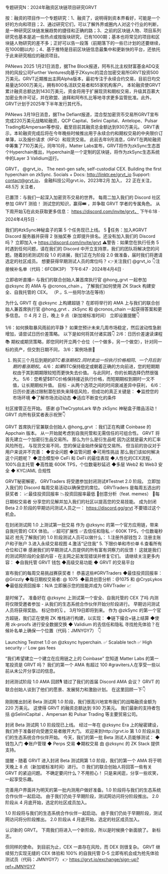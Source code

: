 专题研究N：2024年融资区块链项目研究GRVT


按：融资的项目作一个专题研究：1、融资了，说明得到资本界看好，可能是一个好的方向和项目；2、通过研究它们，可以了解外界或圈内人对这个行业的判断，是一种研究区块链发展趋势的捷径和正确的路；3、之前的区块链人物、项目系列研究也基本是追一些热点或按版块研究，已有1000期；基本也将常见的项目和区块链人物研究的差不多；正好可以告一段落（前期落下的一些已计划的还要继续，在1000期以内）；4、基于推特是目前区块链信息最集中和更新快的平台，还依托于此来研究相应的融资项目。

PANews 2025 1月21日消息，据The Block报道，阿布扎比主权财富基金ADQ支持的风投公司Further Ventures向基于ZKsync的混合加密交易所GRVT投资500万美元。GRVT近期推出主网Alpha版本，最初专注于永续合约交易，目前日均交易量达5000万美元，拥有800名活跃交易者和55家机构客户。
本轮融资使GRVT累计融资总额达到1430万美元，资金将用于扩展现货和期权交易，升级其百慕大加密业务许可证，并在欧盟、迪拜和阿布扎比等地寻求更多监管批准。此外，GRVT计划于2025年下半年发行其代币。

PANews 3月19日消息，据The Defiant报道，混合型加密货币交易所GRVT宣布完成220万美元战略轮融资，QCP Capital、Selini Capital、Antelope、Pulsar Trading和Ampersan等参投，截至目前其融资总金额达到930万美元。
GRVT表示，本轮融资完成后将在今年晚些时候推出用于永续合约和期权交易的中央限价订单簿，以及报价请求（RFQ）和现货交易。
此前去年9月消息，GRVT在两轮融资中筹集了710万美元，同年10月，Matter Labs宣布，GRVT将作为zkSync生态首个Hyperchain推出，Hyperchain是一个定制的区块链，将作为zkSync生态系统中的Layer 3 Validium运行。

GRVT，
@grvt_io，
The next-gen safe, self-custodial CEX. 
Building the first hyperchain on zkSync. 
Socials + Docs: http://linktr.ee/grvt_io
Support: contact@grvt.io，
金融科技公司grvt.io，2023年2月 加入，
22 正在关注，
48.5万 关注者，


已置顶：与我们一起深入加密货币交易的世界。
每周二加入我们的 Discord 社区参加 GRVT 测验！
测试您的知识，赢得🎟️ ，并争取 GRVT 学者的专属角色。
从下周开始🗓️在此处获取更多信息： https://discord.com/invite/grvt，
下午6:18 · 2024年4月5日
·

我们的#zkSync神秘盒子的第 5 个任务现已上线。
5 ⃣任务：加入#GRVT Discord 服务器并获得 2 张抽奖券
立即提升排名。还没有加入我们的 Discord 吗？
立即加入→ https://discord.com/invite/grvt
⚠️警告：如果您在执行任务 5 时遇到任何问题，请在我们的 Discord 中开立支持票，我们的团队将解决您的问题。随着封闭测试阶段 1.0 的进展，我们正在为阶段 2.0 做准备，届时我们将邀请选定的社区成员。
想要获得早期测试人员的席位吗？
👉关注我们
@grvt_io
👇注册候补名单（代码：6FCBK3P）
下午6:47 · 2024年4月4日
·

立即收听直播🔥
与我们的联合创始人兼首席执行官
@hong_grvt
一起参加
@zksync
的 AMA 与
@cronos_chain
 。
了解我们如何使用 ZK Stack 构建安全、自我托管的 CEX。
（P.，S.一些阿尔法在等待）

为什么 GRVT 在
@zksync
上构建超链？
在即将举行的 AMA 上与我们的联合创始人兼首席执行官
@hong_grvt
 、zkSync 和
@cronos_chain
一起获得答案和更多信息。
⏰ 4 月 2 日，晚上 9 点（新加坡标准时间）
立即设置提醒👇

1/6：如何换取暴风雨前的平静？
如果您预计未来几周市场稳定，然后波动性急剧增加，请尝试日历价差策略。
以下是如何将其付诸实践👇
2/6：日历价差速读课程📚
期权或期货策略，即您同时开立两个仓位（一个做多，另一个做空），针对同一标的资产，但交割日期不同，
3/6：案例场景🔎
1. 购买三个月后到期的$BTC看涨期权
2.同时卖出一份执行价格相同、一个月后到期的看涨期权。
4/6：如果$BTC保持稳定或朝着正确的方向前进，您的短期期权由于其到期期限较短而更快失去价值。
与此同时，你的长期选择仍然很强大。
5/6：您希望$BTC价格保持接近执行价格，而短期期权到期时一文不值，让长期期权升值。
目标 - 从两个选项之间的时间衰减差异中获利，
6/6：日历价差通过限制潜在损失来降低风险，但成功的真正关键是：
◆监控您的市场环境
◆了解市场流动动态
◆适应不断变化的条件

社区接管正在开始。
感谢
@TheCryptoLark
举办 zkSync 神秘盒子赠品活动！
GRVT 向所有获奖者表示祝贺👇

GRVT 首席执行官兼联合创始人
@hong_grvt
 ：我们正在构建 Coinbase 的 Appchain 版本。
从一开始就考虑到自我托管和无需信任的可组合性。
GRVT 将首先建立一个加密衍生品交易所。
那么为什么是衍生品呢
因为这就是最大的汇率风险所在。
与现货交易不同，您的保证金始终保留在交易所。
但当前的协议对于用户来说并不完善：
◆安全问题
◆监管问题
◆可用性挑战
那么我们该如何解决这个问题呢？
◆混合模型中 CeFi 和 DeFi 的最佳表现
◆人性化的CEX流程，100%自主托管
◆高性能 600K TPS，个位数毫秒延迟
◆多层 Web2 和 Web3 安全
◆ KYC/AML 合规性

GRVT秘密解密，
GRVTraders 将受邀参加封闭测试#Testnet 2.0 阶段。
立即加入我们的 Discord 每周交易活动以确保您的席位。
GRVTraders 是每周五选出的获奖者：
📈最佳投资回报率
📉投资回报率最低
🎨创意分析（feat. memes）
📅每日期权交易者
分享您的见解并加入我们的社区以提高您的交易技能。
成为封闭 Beta 2.0 阶段的早期访问测试人员之一：
https://discord.gg/grvt
不要错过这个机会。

在封闭测试网 1.0 上测试第一批交易
作为
@zksync
的第一个官方应用链，带来自我托管的 CEX 体验。
✅超可扩展性
✅去信任和隐私
✅ 600K TPS，个位数毫秒延迟
抢先了解我们的 1.0 阶段测试人员可以做什么：
1.注册外部钱包
2. 注册主账户和子账户
3.进入永续交易视图
4.激活“记住我”
5. 下限价单和市价单
6.查看所有仓位和订单
感谢我们的早期测试人员提供的所有富有洞察力的反馈！
这就是我们的测试网阶段的全部内容 - 在主网之前发现错误并修复它们。
请继续关注更多内容：
◆自我托管 GRVT 钱包
◆高级交易功能
◆ GRVT 的交易平台

宣布我们的每周交易挑战赛获奖者！
恭喜这些#GRVTraders
◆最佳投资回报率： 
@Grizzly⁠
◆每日期权交易者: @ 1075 ⁠
◆最具创意分析：@1075 ⁠和
@CrypLykos
◆最低投资回报率：N/A
立即展示您的技能并成为 GRVTrader 📈

是时候了。
准备好在
@zksync
上测试第一个安全、自我托管的 CEX 了吗
内测将仅限受邀者参加 - 从我们的生态系统合作伙伴开始分阶段进行。
早期访问测试人员将获得奖励。
标记你的🗓️ 。 3月19日即将到来。
作为
@zkSync
的第一个官方超链，我们正在使用 ZK 堆栈进行构建，以实现：
◆链下撮合+链上结算
◆使用 zk-proofs 进行安全数据交换
◆ Validium 的去信任和隐私
寻找抢先体验？在候补名单上确保一个位置（代码：JMNYGY7） 👇

Launching Testnet 1.0 on 
@zksync
 hyperchain.
✅ Scalable tech
✅ High security
✅ Low gas fees

“我们希望建立一个建立在应用链之上的 Coinbase”
您知道 Matter Labs 的第一笔投资是 GRVT 吗？
我们的第一个 AMA 有超过 100 #graviters人在享受一些以前从未公开分享过的信息。

封闭测试阶段 1.0 AMA 回顾🎙️
错过了我们的首届 Discord AMA 会议？
GRVT 的联合创始人谈到了他们的愿景、发展努力和激励计划。
在这里回顾一下👇

刚刚推出封闭 Beta 测试网 1.0 阶段，我们很高兴地宣布我们的战略融资金额为 220 万美元。
这使得 GRVT 的融资总额达到 930 万美元。
我们最新的支持者包括
@SeliniCapital
 、Ampersan 和 Pulsar Trading 等主要贸易公司。

封闭 Beta 测试网 1.0 阶段现已上线。
经过一年在
@zksync
 Era 上的秘密建设，我们终于准备好向受邀交易者敞开大门。
欢迎来到http://grvt.io
第 1.0 阶段从我们的生态系统合作伙伴开始。
今天，我们的第一批 Beta 测试人员能够测试：
◆钱包入门
◆账户管理
◆ Perps 交易
◆期权交易
由
@zksync
的 ZK Stack 提供支持。

提醒 - 随着 GRVT 进入封闭 Beta 测试网第 1.0 阶段，我们的第一个 AMA 将于明天晚上 8 点（新加坡标准时间）进行。 ⏰
我们的联合创始人将回答一些有关 GRVT 的紧迫问题。
不确定要问什么？不用担心！
只是来闲逛，分享一些欢笑，一起享受乐趣。

完善用户界面并为明天的第一批内测用户做好准备。1.0 阶段将与我们的生态系统合作伙伴一起启动。
由于我们仍处于早期阶段，测试网访问将分阶段推出。
2.0 阶段从 4 月底开始，选定的社区成员加入。

1.0 阶段将与我们的生态系统合作伙伴一起启动。
由于我们仍处于早期阶段，测试网访问将分阶段推出。
2.0 阶段从 4 月底开始，选定的社区成员加入。

认识新的 GRVT。
下周我们将进入一个新阶段，所以是时候换个新面貌了。
新标志。

但同样的使命。
到目前为止，CEX 一直存在风险，而 DEX 则很复杂。
GRVT 继续努力实现无缝的 CEX 体验和 100% 的自我托管
D-5
立即有机会成为抢先体验测试员（代码：JMNYGY7）
👉 https://grvt.io/exchange/sign-up?ref=JMNYGY7






